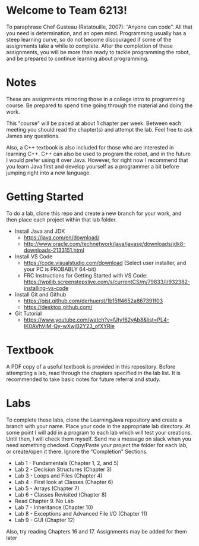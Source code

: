 # Welcome to Team 6213!
To paraphrase Chef Gusteau (Ratatouille, 2007): “Anyone can code”. All that you need is determination, and an open mind.
Programming usually has a steep learning curve, so do not become discouraged if some of the assignments take a while to complete.
After the completion of these assignments, you will be more than ready to tackle programming the robot, and be prepared
to continue learning about programming.

# Notes
These are assignments mirroring those in a college intro to programming course.
Be prepared to spend time going through the material and doing the work.

This "course" will be paced at about 1 chapter per week. 
Between each meeting you should read the chapter(s) and attempt the lab.
Feel free to ask James any questions.

Also, a C++ textbook is also included for those who are interested in learning C++. C++ can also be used to program the robot, and in the future I would prefer using it over Java. However, for right now I recommend that you learn Java first and develop yourself as a programmer a bit before jumping right into a new language.

# Getting Started
To do a lab, clone this repo and create a new branch for your work, and then place each project within that lab folder.
- Install Java and JDK
  * https://java.com/en/download/
  * http://www.oracle.com/technetwork/java/javase/downloads/jdk8-downloads-2133151.html
- Install VS Code
  * https://code.visualstudio.com/download (Select user installer, and your PC is PROBABLY 64-bit)
  * FRC Instructions for Getting Started with VS Code: https://wpilib.screenstepslive.com/s/currentCS/m/79833/l/932382-installing-vs-code
- Install Git and Github
  * https://gist.github.com/derhuerst/1b15ff4652a867391f03
  * https://desktop.github.com/
- Git Tutorial
  * https://www.youtube.com/watch?v=fJtyf62yAb8&list=PL4-IK0AVhVjM-Qy-wXwjB2Y23_ofXYRie

# Textbook
A PDF copy of a useful textbook is provided in this repository.
Before attempting a lab, read through the chapters specified in the lab list.
It is recommended to take basic notes for future referral and study.

# Labs
To complete these labs, clone the LearningJava repository and create a branch with your name. Place your code in the appropriate lab directory.
At some point I will add in a program to each lab which will test your creations.
Until then, I will check them myself. Send me a message on slack when you need something checked.
Copy/Paste your project the folder for each lab, or create/open it there.
Ignore the "Completion" Sections.

- Lab 1 - Fundamentals (Chapter 1, 2, and 5)
- Lab 2 - Decision Structures (Chapter 3)
- Lab 3 - Loops and Files (Chapter 4)
- Lab 4 - First look at Classes (Chapter 6)
- Lab 5 - Arrays (Chapter 7)
- Lab 6 - Classes Revisited (Chapter 8)
- Read Chapter 9. No Lab
- Lab 7 - Inheritance (Chapter 10)
- Lab 8 - Exceptions and Advanced File I/O (Chapter 11)
- Lab 9 - GUI (Chapter 12)

Also, try reading Chapters 16 and 17. Assignments may be added for them later
